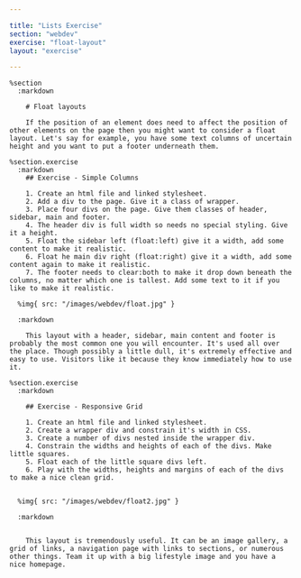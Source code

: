 ```yaml
---

title: "Lists Exercise"
section: "webdev"
exercise: "float-layout"
layout: "exercise"

---
```


    %section
      :markdown

        # Float layouts

        If the position of an element does need to affect the position of other elements on the page then you might want to consider a float layout. Let's say for example, you have some text columns of uncertain height and you want to put a footer underneath them.

    %section.exercise
      :markdown
        ## Exercise - Simple Columns

        1. Create an html file and linked stylesheet.
        2. Add a div to the page. Give it a class of wrapper.
        3. Place four divs on the page. Give them classes of header, sidebar, main and footer.
        4. The header div is full width so needs no special styling. Give it a height.
        5. Float the sidebar left (float:left) give it a width, add some content to make it realistic.
        6. Float he main div right (float:right) give it a width, add some content again to make it realistic.
        7. The footer needs to clear:both to make it drop down beneath the columns, no matter which one is tallest. Add some text to it if you like to make it realistic.

      %img{ src: "/images/webdev/float.jpg" }

      :markdown

        This layout with a header, sidebar, main content and footer is probably the most common one you will encounter. It's used all over the place. Though possibly a little dull, it's extremely effective and easy to use. Visitors like it because they know immediately how to use it.

    %section.exercise
      :markdown

        ## Exercise - Responsive Grid

        1. Create an html file and linked stylesheet.
        2. Create a wrapper div and constrain it's width in CSS.
        3. Create a number of divs nested inside the wrapper div.
        4. Constrain the widths and heights of each of the divs. Make little squares.
        5. Float each of the little square divs left.
        6. Play with the widths, heights and margins of each of the divs to make a nice clean grid.


      %img{ src: "/images/webdev/float2.jpg" }

      :markdown


        This layout is tremendously useful. It can be an image gallery, a grid of links, a navigation page with links to sections, or numerous other things. Team it up with a big lifestyle image and you have a nice homepage.
